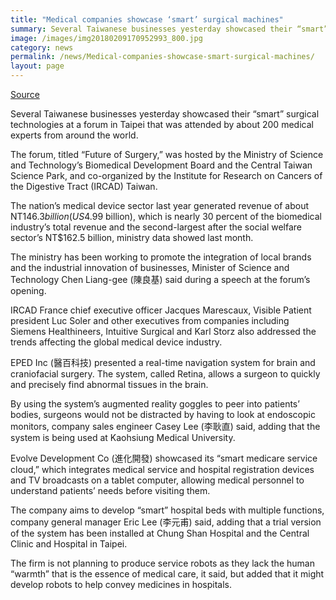```yaml
---
title: "Medical companies showcase ‘smart’ surgical machines"
summary: Several Taiwanese businesses yesterday showcased their “smart” surgical technologies at a forum in Taipei that was attended by about 200 medical experts from around the world.
image: /images/img20180209170952993_800.jpg
category: news
permalink: /news/Medical-companies-showcase-smart-surgical-machines/
layout: page
---
```


[Source](http://www.taipeitimes.com/News/taiwan/archives/2018/02/06/2003687163 "Permalink to Medical companies showcase ‘smart’ surgical machines")

Several Taiwanese businesses yesterday showcased their “smart” surgical technologies at a forum in Taipei that was attended by about 200 medical experts from around the world.

The forum, titled “Future of Surgery,” was hosted by the Ministry of Science and Technology’s Biomedical Development Board and the Central Taiwan Science Park, and co-organized by the Institute for Research on Cancers of the Digestive Tract (IRCAD) Taiwan.

The nation’s medical device sector last year generated revenue of about NT$146.3 billion (US$4.99 billion), which is nearly 30 percent of the biomedical industry’s total revenue and the second-largest after the social welfare sector’s NT$162.5 billion, ministry data showed last month.

The ministry has been working to promote the integration of local brands and the industrial innovation of businesses, Minister of Science and Technology Chen Liang-gee (陳良基) said during a speech at the forum’s opening.

IRCAD France chief executive officer Jacques Marescaux, Visible Patient president Luc Soler and other executives from companies including Siemens Healthineers, Intuitive Surgical and Karl Storz also addressed the trends affecting the global medical device industry.

EPED Inc (醫百科技) presented a real-time navigation system for brain and craniofacial surgery. The system, called Retina, allows a surgeon to quickly and precisely find abnormal tissues in the brain.

By using the system’s augmented reality goggles to peer into patients’ bodies, surgeons would not be distracted by having to look at endoscopic monitors, company sales engineer Casey Lee (李耿直) said, adding that the system is being used at Kaohsiung Medical University.

Evolve Development Co (進化開發) showcased its “smart medicare service cloud,” which integrates medical service and hospital registration devices and TV broadcasts on a tablet computer, allowing medical personnel to understand patients’ needs before visiting them.

The company aims to develop “smart” hospital beds with multiple functions, company general manager Eric Lee (李元甫) said, adding that a trial version of the system has been installed at Chung Shan Hospital and the Central Clinic and Hospital in Taipei.

The firm is not planning to produce service robots as they lack the human “warmth” that is the essence of medical care, it said, but added that it might develop robots to help convey medicines in hospitals.

